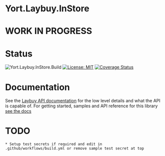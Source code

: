 # Yort.Laybuy.InStore

# WORK IN PROGRESS

# Status
![Yort.Laybuy.InStore.Build](https://github.com/Yortw/Yort.Laybuy.InStore/workflows/Yort.Laybuy.InStore.Build/badge.svg) [![License: MIT](https://img.shields.io/badge/License-MIT-blue.svg)](https://opensource.org/licenses/MIT) [![Coverage Status](https://coveralls.io/repos/github/Yortw/Yort.Laybuy.InStore/badge.svg?branch=master)](https://coveralls.io/github/Yortw/Yort.Laybuy.InStore?branch=master)

# Documentation

See the [Laybuy API documentation](https://integrations.laybuy.com/reference) for the low level details and what the API is capable of.
For getting started, samples and API reference for this library [see the docs](https://yortw.github.io/Yort.Laybuy.InStore/docs/index.html)

# TODO
    * Setup test secrets if required and edit in  .github/workflows/build.yml or remove sample test secret at top
    
